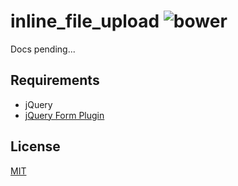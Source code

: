 inline_file_upload ![bower]
====

Docs pending...

## Requirements

- jQuery
- [jQuery Form Plugin](https://github.com/malsup/form)

## License

[MIT](http://dobtco.mit-license.org/)

[bower]: https://img.shields.io/bower/v/inline_file_upload.svg

